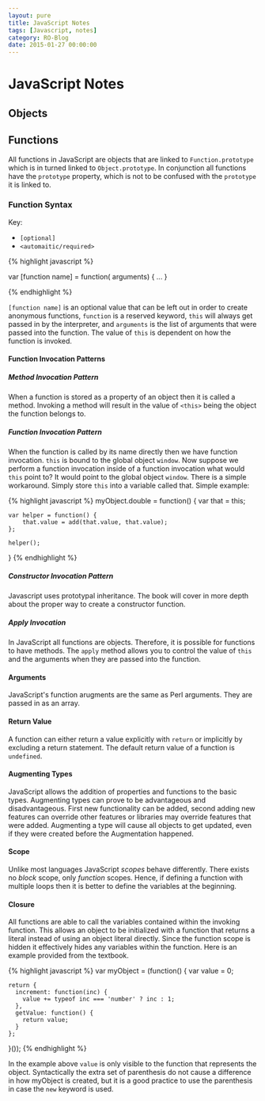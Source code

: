 ```yaml
---
layout: pure
title: JavaScript Notes
tags: [Javascript, notes]
category: RO-Blog
date: 2015-01-27 00:00:00
---
```


# JavaScript Notes

## Objects 

## Functions

All functions in JavaScript are objects that are linked to `Function.prototype` which is in turned linked to `Object.prototype`. In conjunction all functions have the `prototype` property, which is not to be confused with the `prototype` it is linked to. 

### Function Syntax

Key:

  - `[optional]`
  - `<automaitic/required>`

{% highlight javascript %}

var [function name] = function(<this> arguments) {
  ...
}

{% endhighlight %}

`[function name]` is an optional value that can be left out in order to create anonymous functions, `function` is a reserved keyword, `this` will always get passed in by the interpreter, and `arguments` is the list of arguments that were passed into the function. The value of `this` is dependent on how the function is invoked.  

#### Function Invocation Patterns

##### Method Invocation Pattern

When a function is stored as a property of an object then it is called a method. 
Invoking a method will result in the value of `<this>` being the object the function belongs to. 

##### Function Invocation Pattern

When the function is called by its name directly then we have function invocation. 
`this` is bound to the global object `window`. 
Now suppose we perform a function invocation inside of a function invocation what would `this` point to? 
It would point to the global object `window`. 
There is a simple workaround. Simply store `this` into a variable called that. Simple example:

{% highlight javascript %}
myObject.double = function() {
    var that = this;

    var helper = function() {
        that.value = add(that.value, that.value);
    };

    helper();
}
{% endhighlight %}

##### Constructor Invocation Pattern

Javascript uses prototypal inheritance. 
The book will cover in more depth about the proper way to create a constructor function.

##### Apply Invocation

In JavaScript all functions are objects. 
Therefore, it is possible for functions to have methods. 
The `apply` method allows you to control the value of `this` and the arguments when they are passed into the function. 

#### Arguments

JavaScript's function arugments are the same as Perl arguments. They are passed in as an array. 

#### Return Value

A function can either return a value explicitly with `return` or implicitly by excluding a return statement. The default return value of a function is `undefined`. 

#### Augmenting Types

JavaScript allows the addition of properties and functions to the basic types. 
Augmenting types can prove to be advantageous and disadvantageous. 
First new functionality can be added, second adding new features can override other features or libraries may override features that were added. 
Augmenting a type will cause all objects to get updated, even if they were created before the Augmentation happened. 

#### Scope

Unlike most languages JavaScript _scopes_ behave differently. There exists no _block_ scope, only _function_ scopes. Hence, if defining a function with multiple loops then it is better to define the variables at the beginning.  

#### Closure

All functions are able to call the variables contained within the invoking function. This allows an object to be initialized with a function that returns a literal instead of using an object literal directly. Since the function scope is hidden it effectively hides any variables within the function. Here is an example provided from the textbook. 

{% highlight javascript %}
  var myObject = (function() { 
    var value = 0;

    return {
      increment: function(inc) {
        value += typeof inc === 'number' ? inc : 1;
      },
      getValue: function() {
        return value;
      }
    };
  }());
{% endhighlight %}

In the example above `value` is only visible to the function that represents the object. Syntactically the extra set of parenthesis do not cause a difference in how myObject is created, but it is a good practice to use the parenthesis in case the `new` keyword is used. 

#### 


